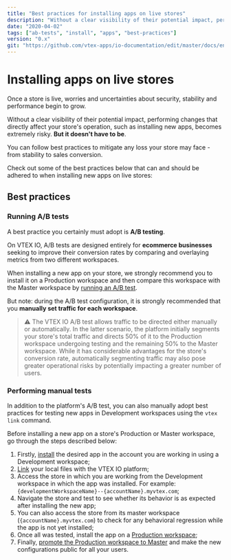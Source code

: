 ```yaml
---
title: "Best practices for installing apps on live stores"
description: "Without a clear visibility of their potential impact, performing changes that directly affect your store's operation becomes extremely risky. But it doesn't have to be. Learn now the best practices to install apps on live stores."
date: "2020-04-02"
tags: ["ab-tests", "install", "apps", "best-practices"]
version: "0.x"
git: "https://github.com/vtex-apps/io-documentation/edit/master/docs/en/Recipes/store/installing-apps-in-live-stores-best-practices.md"
---
```


# Installing apps on live stores

Once a store is live, worries and uncertainties about security, stability and performance begin to grow.

Without a clear visibility of their potential impact, performing changes that directly affect your store's operation, such as installing new apps, becomes extremely risky. **But it doesn't have to be**.

You can follow best practices to mitigate any loss your store may face - from stability to sales conversion.

Check out some of the best practices below that can and should be adhered to when installing new apps on live stores:

## Best practices

### Running A/B tests

A best practice you certainly must adopt is **A/B testing**.

On VTEX IO, A/B tests are designed entirely for **ecommerce businesses** seeking to improve their conversion rates by comparing and overlaying metrics from two different workspaces.

When installing a new app on your store, we strongly recommend you to install it on a Production workspace and then compare this workspace with the Master workspace by [running an A/B test](https://developers.vtex.com/vtex-developer-docs/docs/vtex-io-documentation-running-native-ab-testing).

But note: during the A/B test configuration, it is strongly recommended that you **manually set traffic for each workspace**.

>⚠️ The VTEX IO A/B test allows traffic to be directed either manually or automatically. In the latter scenario, the platform initially segments your store's total traffic and directs 50% of it to the Production workspace undergoing testing and the remaining 50% to the Master workspace. While it has considerable advantages for the store's conversion rate, automatically segmenting traffic may also pose greater operational risks by potentially impacting a greater number of users.

### Performing manual tests

In addition to the platform's A/B test, you can also manually adopt best practices for testing new apps in Development workspaces using the `vtex link` command.

Before installing a new app on a store's Production or Master workspace, go through the steps described below:

1. Firstly, [install](https://developers.vtex.com/vtex-developer-docs/docs/vtex-io-documentation-installing-an-app) the desired app in the account you are working in using a Development workspace;
2. [Link](https://developers.vtex.com/vtex-developer-docs/docs/vtex-io-documentation-linking-an-app) your local files with the VTEX IO platform;
3. Access the store in which you are working from the Development workspace in which the app was installed. For example: `{developmentWorkspaceName}--{accountName}.myvtex.com`;
4. Navigate the store and test to see whether its behavior is as expected after installing the new app;
5. You can also access the store from its master workspace (`{accountName}.myvtex.com`) to check for any behavioral regression while the app is not yet installed;
6. Once all was tested, install the app on a [Production workspace](https://developers.vtex.com/vtex-developer-docs/docs/vtex-io-documentation-creating-a-production-workspace);
7. Finally, [promote the Production workspace to Master](https://developers.vtex.com/vtex-developer-docs/docs/vtex-io-documentation-promoting-a-workspace-to-master) and make the new configurations public for all your users.
